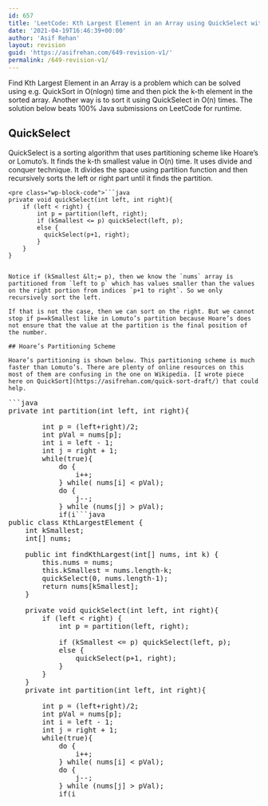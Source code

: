 ```yaml
---
id: 657
title: 'LeetCode: Kth Largest Element in an Array using QuickSelect with Hoare Partition'
date: '2021-04-19T16:46:39+00:00'
author: 'Asif Rehan'
layout: revision
guid: 'https://asifrehan.com/649-revision-v1/'
permalink: /649-revision-v1/
---
```


Find Kth Largest Element in an Array is a problem which can be solved using e.g. QuickSort in O(nlogn) time and then pick the k-th element in the sorted array. Another way is to sort it using QuickSelect in O(n) times. The solution below beats 100% Java submissions on LeetCode for runtime.

## QuickSelect

QuickSelect is a sorting algorithm that uses partitioning scheme like Hoare’s or Lomuto’s. It finds the k-th smallest value in O(n) time. It uses divide and conquer technique. It divides the space using partition function and then recursively sorts the left or right part until it finds the partition.

```
<pre class="wp-block-code">```java
private void quickSelect(int left, int right){
    if (left < right) {
        int p = partition(left, right);
        if (kSmallest <= p) quickSelect(left, p);
        else {
          quickSelect(p+1, right);
        }    
    }
}
```
```

Notice if (kSmallest &lt;= p), then we know the `nums` array is partitioned from `left to p` which has values smaller than the values on the right portion from indices `p+1 to right`. So we only recursively sort the left.

If that is not the case, then we can sort on the right. But we cannot stop if p==kSmallest like in Lomuto’s partition because Hoare’s does not ensure that the value at the partition is the final position of the number.

## Hoare’s Partitioning Scheme

Hoare’s partitioning is shown below. This partitioning scheme is much faster than Lomuto’s. There are plenty of online resources on this most of them are confusing in the one on Wikipedia. [I wrote piece here on QuickSort](https://asifrehan.com/quick-sort-draft/) that could help.

```
<pre class="wp-block-code">```java
private int partition(int left, int right){

        int p = (left+right)/2;
        int pVal = nums[p];
        int i = left - 1;
        int j = right + 1;
        while(true){
            do {
                i++;
            } while( nums[i] < pVal);
            do {
                j--;
            } while (nums[j] > pVal);
            if(i<j){
                swap(i,j);
            } else{
                return j;
            }
        }
    }
```
```

## Solution: [Kth Largest Element in an Array](https://leetcode.com/explore/interview/card/top-interview-questions-medium/110/sorting-and-searching/800/)

The solution below beats 100% Java submissions on LeetCode for runtime.

```
<pre class="wp-block-code">```java
public class KthLargestElement {
    int kSmallest;
    int[] nums;

    public int findKthLargest(int[] nums, int k) {
        this.nums = nums;
        this.kSmallest = nums.length-k;
        quickSelect(0, nums.length-1);
        return nums[kSmallest];
    }

    private void quickSelect(int left, int right){
        if (left < right) {
            int p = partition(left, right);
            
            if (kSmallest <= p) quickSelect(left, p);
            else {
                quickSelect(p+1, right);
            }    
        }
    }
    private int partition(int left, int right){

        int p = (left+right)/2;
        int pVal = nums[p];
        int i = left - 1;
        int j = right + 1;
        while(true){
            do {
                i++;
            } while( nums[i] < pVal);
            do {
                j--;
            } while (nums[j] > pVal);
            if(i<j){
                swap(i,j);
            } else{
                return j;
            }
        }
    }

    private void swap(int i, int j){
        int temp = nums[i];
        nums[i] = nums[j];
        nums[j] = temp;
    }
}
```
```
